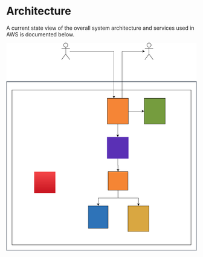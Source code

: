 # Architecture

A current state view of the overall system architecture and services used in AWS is documented below.

![](architecture.drawio.svg)
